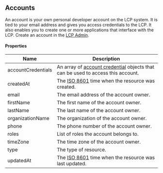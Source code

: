 ## Accounts

An account is your own personal developer account on the LCP system. It is tied to your email address and gives you access credentials to the LCP. It also enables you to create one or more applications that interface with the LCP. Create an account in the [LCP Admin](https://admin.lcp.points.com/).

#### Properties

<table>
    <thead>
        <tr>
            <th>Name</th>
            <th>Description</th>
        </tr>
    </thead>
    <tbody>
        <tr>
            <td>accountCredentials</td>
            <td>An array of <a href="#account-credentials">account credential</a> objects that can be used to access this account.</td>
        </tr>
        <tr>
            <td>createdAt</td>
            <td>The <a href="http://en.wikipedia.org/wiki/ISO_8601">ISO 8601</a> time when the resource was created.</td>
        </tr>
        <tr>
            <td>email</td>
            <td>The email address of the account owner.</td>
        </tr>
        <tr>
            <td>firstName</td>
            <td>The first name of the account owner.</td>
        </tr>
        <tr>
            <td>lastName</td>
            <td>The last name of the account owner.</td>
        </tr>
        <tr>
            <td>organizationName</td>
            <td>The organization of the account owner.</td>
        </tr>
        <tr>
            <td>phone</td>
            <td>The phone number of the account owner.</td>
        </tr>
        <tr>
            <td>roles</td>
            <td>List of roles the account belongs to.</td>
        </tr>
        <tr>
            <td>timeZone</td>
            <td>The time zone of the account owner.</td>
        </tr>
        <tr>
            <td>type</td>
            <td>The type of resource.</td>
        </tr>
        <tr>
            <td>updatedAt</td>
            <td>The <a href="http://en.wikipedia.org/wiki/ISO_8601">ISO 8601</a> time when the resource was last updated.</td>
        </tr>
    </tbody>
</table>











